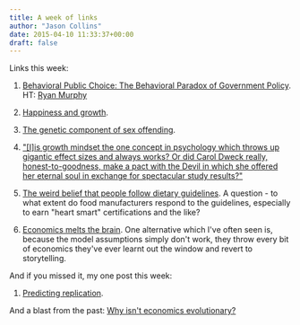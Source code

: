 ```yaml
---
title: A week of links
author: "Jason Collins"
date: 2015-04-10 11:33:37+00:00
draft: false
---
```


Links this week:

  1. [Behavioral Public Choice: The Behavioral Paradox of Government Policy](http://mercatus.org/sites/default/files/Viscusi-Behavioral-Public-Choice.pdf). HT: [Ryan Murphy](https://twitter.com/increasingmu)

	
  2. [Happiness and growth](http://stumblingandmumbling.typepad.com/stumbling_and_mumbling/2015/04/happiness-policy-growth.html).

	
  3. [The genetic component of sex offending](http://www.independent.co.uk/news/uk/crime/men-up-to-five-times-more-likely-to-commit-sex-crimes-than-the-average-male-if-they-have-brother-or-father-convicted-of-a-sex-offence-10163025.html).

	
  4. ["[I]is growth mindset the one concept in psychology which throws up gigantic effect sizes and always works? Or did Carol Dweck really, honest-to-goodness, make a pact with the Devil in which she offered her eternal soul in exchange for spectacular study results?"](http://slatestarcodex.com/2015/04/08/no-clarity-around-growth-mindset-yet/)

  5. [The weird belief that people follow dietary guidelines](http://velvetgloveironfist.blogspot.com.au/2015/04/the-weird-belief-that-people-follow.html). A question - to what extent do food manufacturers respond to the guidelines, especially to earn "heart smart" certifications and the like?

	
  6. [Economics melts the brain](http://econlog.econlib.org/archives/2015/04/how_econ_melts.html). One alternative which I've often seen is, because the model assumptions simply don't work, they throw every bit of economics they've ever learnt out the window and revert to storytelling.




And if you missed it, my one post this week:

	
  1. [Predicting replication](https://www.jasoncollins.blog/predicting-replication/).


And a blast from the past: [Why isn't economics evolutionary?](https://www.jasoncollins.blog/why-isnt-economics-evolutionary/)
